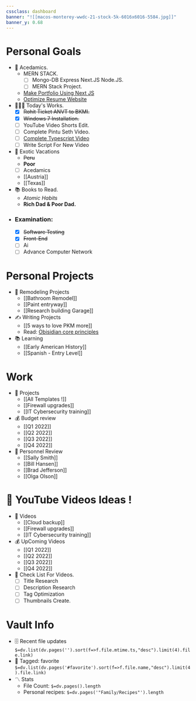 ```yaml
---
cssclass: dashboard
banner: "![[macos-monterey-wwdc-21-stock-5k-6016x6016-5584.jpg]]"
banner_y: 0.68
---
```

# Personal Goals
- 🏈 Acedamics.
	- MERN STACK.
		- [ ] Mongo-DB Express Next.JS Node.JS.
		- [ ] MERN Stack Project.
	- [Make Portfolio Using Next JS](https://ranjansharma.tech)
	- [Optimize Resume Website](https://www.resume.ranjansharma.tech/)
- 👨‍👩‍👦 Today's Works.
	- [x] ~~Rohit Ticket ANVT to BKMI.~~
	- [x] ~~Windows 7 Installation.~~
	- [ ] YouTube Video Shorts Edit.
	- [ ] Complete Pintu Seth Video.
	- [ ] [Complete Typescript Video](https://www.youtube.com/watch?v=F5pjG-sP0c8&t=4229&ab_channel=Coder%27sGyan)
	- [ ] Write Script For New Video
- 🌅 Exotic Vacations 
	- ~~Peru~~
	- **Poor**
	- [ ] Acedamics	
	- [[Austria]]
	- [[Texas]]  
- 📚 Books to Read.
	- *Atomic Habits*
	- **Rich Dad & Poor Dad.**
-  ### Examination:
	- [x] ~~Software Testing~~
	- [x] ~~Front-End~~ 
	- [ ] Ai
	- [ ] Advance Computer Network

 # Personal Projects
- 🏡 Remodeling Projects
	- [[Bathroom Remodel]]
	- [[Paint entryway]]
	- [[Research building Garage]] 
 - ✍️ Writing Projects
	- [[5 ways to love PKM more]]
	- Read: [Obisidian core principles](https://tfthacker.medium.com/obsidian-understanding-its-core-design-principles-7f3fafbd6e36)
- 📚 Learning
	- [[Early American History]]
	- [[Spanish - Entry Level]]

# Work
- 💼 Projects
	- [[All Templates !]]
	- [[Firewall upgrades]]
	- [[IT Cybersecurity training]]
- 💰 Budget review
	- [[Q1 2022]]
	- [[Q2 2022]]
	- [[Q3 2022]]
	- [[Q4 2022]]
- 👥 Personnel Review
	- [[Sally Smith]]
	- [[Bill Hansen]]
	- [[Brad Jefferson]]
	- [[Olga Olson]]

# 🎥 YouTube Videos Ideas !
- 💼 Videos
	- [[Cloud backup]]
	- [[Firewall upgrades]]
	- [[IT Cybersecurity training]]
- 💰 UpComing Videos
	- [[Q1 2022]]
	- [[Q2 2022]]
	- [[Q3 2022]]
	- [[Q4 2022]]
- 👥 Check List For Videos.
	- [ ] Title Research
	- [ ] Description Research
	- [ ] Tag Optimization
	- [ ] Thumbnails Create.

# Vault Info
- 🗄️ Recent file updates
 `$=dv.list(dv.pages('').sort(f=>f.file.mtime.ts,"desc").limit(4).file.link)`
- 🔖 Tagged:  favorite 
 `$=dv.list(dv.pages('#favorite').sort(f=>f.file.name,"desc").limit(4).file.link)`
- 〽️ Stats
	-  File Count: `$=dv.pages().length`
	-  Personal recipes: `$=dv.pages('"Family/Recipes"').length`